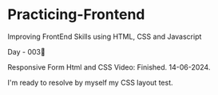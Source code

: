 # Practicing-Frontend
Improving FrontEnd Skills using HTML, CSS and Javascript

Day - 003🧮

Responsive Form Html and CSS Video: Finished. 14-06-2024.

I'm ready to resolve by myself my CSS layout test.
